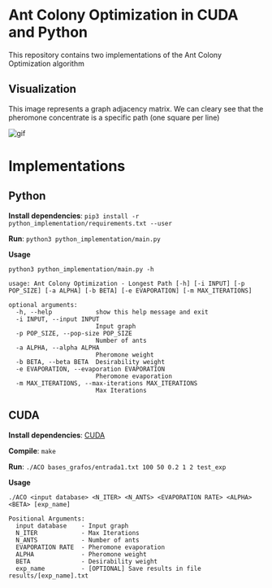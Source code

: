 # Ant Colony Optimization in CUDA and Python

This repository contains two implementations of the Ant Colony Optimization algorithm

## Visualization

This image represents a graph adjacency matrix. We can cleary see that the pheromone concentrate is a specific path (one square per line)

![gif](aux/out.gif)

# Implementations

## Python

**Install dependencies**: `pip3 install -r python_implementation/requirements.txt --user`

**Run**: `python3 python_implementation/main.py`

**Usage**
```
python3 python_implementation/main.py -h

usage: Ant Colony Optimization - Longest Path [-h] [-i INPUT] [-p POP_SIZE] [-a ALPHA] [-b BETA] [-e EVAPORATION] [-m MAX_ITERATIONS]

optional arguments:
  -h, --help            show this help message and exit
  -i INPUT, --input INPUT
                        Input graph
  -p POP_SIZE, --pop-size POP_SIZE
                        Number of ants
  -a ALPHA, --alpha ALPHA
                        Pheromone weight
  -b BETA, --beta BETA  Desirability weight
  -e EVAPORATION, --evaporation EVAPORATION
                        Pheromone evaporation
  -m MAX_ITERATIONS, --max-iterations MAX_ITERATIONS
                        Max Iterations

```

## CUDA

**Install dependencies**: [CUDA](https://developer.nvidia.com/cuda-downloads)

**Compile**: `make`

**Run**: `./ACO bases_grafos/entrada1.txt 100 50 0.2 1 2 test_exp`

**Usage**
```
./ACO <input database> <N_ITER> <N_ANTS> <EVAPORATION RATE> <ALPHA> <BETA> [exp_name]

Positional Arguments:
  input database    - Input graph
  N_ITER            - Max Iterations
  N_ANTS            - Number of ants
  EVAPORATION RATE  - Pheromone evaporation
  ALPHA             - Pheromone weight
  BETA              - Desirability weight
  exp_name          - [OPTIONAL] Save results in file results/[exp_name].txt
```


